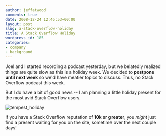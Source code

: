 ```yaml
---
author: jeffatwood
comments: true
date: 2008-12-24 12:46:53+00:00
layout: post
slug: a-stack-overflow-holiday
title: A Stack Overflow Holiday
wordpress_id: 185
categories:
- company
- background
---
```



Joel and I started recording a podcast yesterday, but we belatedly realized things are quite slow as this is a holiday week. We decided to **postpone until next week** so we'd have meatier topics to discuss. Thus, no Stack Overflow podcast this week.



But I do have a bit of good news -- I am planning a little holiday present for the most avid Stack Overflow users.



![tempest_holiday](/blog/images/wordpress/tempest_holiday.jpg)



If you have a Stack Overflow reputation of **10k or greater**, you _might_ just find a present waiting for you on the site, sometime over the next couple days!

